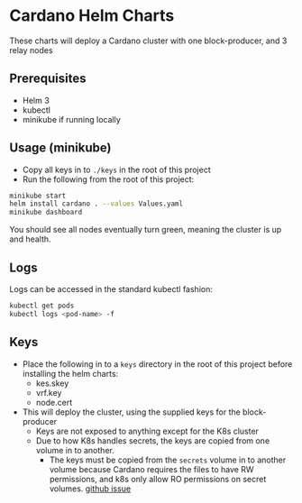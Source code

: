 # Cardano Helm Charts
These charts will deploy a Cardano cluster with one block-producer, and 3 relay nodes

## Prerequisites
- Helm 3
- kubectl
- minikube if running locally

## Usage (minikube)
- Copy all keys in to `./keys` in the root of this project
- Run the following from the root of this project:
```sh
minikube start
helm install cardano . --values Values.yaml
minikube dashboard
```
You should see all nodes eventually turn green, meaning the cluster is up and health.

## Logs
Logs can be accessed in the standard kubectl fashion:
```sh
kubectl get pods
kubectl logs <pod-name> -f
```

## Keys
- Place the following in to a `keys` directory in the root of this project before installing the helm charts:
    - kes.skey
    - vrf.key 
    - node.cert
- This will deploy the cluster, using the supplied keys for the block-producer
    - Keys are not exposed to anything except for the K8s cluster
    - Due to how K8s handles secrets, the keys are copied from one volume in to another.
        - The keys must be copied from the `secrets` volume in to another volume because Cardano requires the files to have RW permissions, and k8s only allow RO permissions on secret volumes. [github issue](https://github.com/kubernetes/kubernetes/issues/62099)
